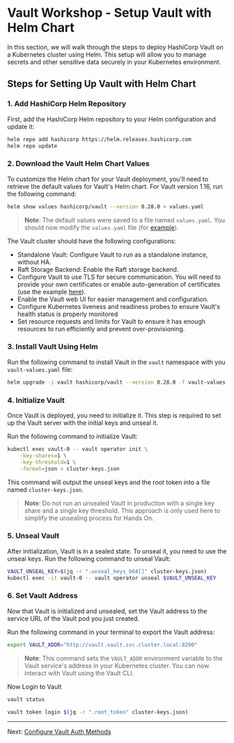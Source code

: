# Vault Workshop - Setup Vault with Helm Chart

In this section, we will walk through the steps to deploy HashiCorp Vault on a Kubernetes cluster using Helm. This setup will allow you to manage secrets and other sensitive data securely in your Kubernetes environment.

## Steps for Setting Up Vault with Helm Chart

### 1. **Add HashiCorp Helm Repository**

First, add the HashiCorp Helm repository to your Helm configuration and update it:

```bash
helm repo add hashicorp https://helm.releases.hashicorp.com
helm repo update
```

### 2. **Download the Vault Helm Chart Values**

To customize the Helm chart for your Vault deployment, you'll need to retrieve the default values for Vault's Helm chart. For Vault version 1.16, run the following command:

```bash
helm show values hashicorp/vault --version 0.28.0 > values.yaml
```

> **Note**: The default values were saved to a file named `values.yaml`. You should now modify the `values.yaml` file (for [example](../../Docs/vault-values.yaml)).

The Vault cluster should have the following configurations:
* Standalone Vault: Configure Vault to run as a standalone instance, without HA.
* Raft Storage Backend: Enable the Raft storage backend.
* Configure Vault to use TLS for secure communication. You will need to provide your own certificates or enable auto-generation of certificates (use the example [here](https://developer.hashicorp.com/vault/tutorials/kubernetes/kubernetes-minikube-tls)).
* Enable the Vault web UI for easier management and configuration.
* Configure Kubernetes liveness and readiness probes to ensure Vault's health status is properly monitored
* Set resource requests and limits for Vault to ensure it has enough resources to run efficiently and prevent over-provisioning.


### 3. **Install Vault Using Helm**

Run the following command to install Vault in the `vault` namespace with you `vault-values.yaml` file:

```bash
helm upgrade -i vault hashicorp/vault --version 0.28.0 -f vault-values.yaml --namespace vault --create-namespace
```

### 4. **Initialize Vault**

Once Vault is deployed, you need to initialize it. This step is required to set up the Vault server with the initial keys and unseal it.

Run the following command to initialize Vault:

```bash
kubectl exec vault-0 -- vault operator init \
    -key-shares=1 \
    -key-threshold=1 \
    -format=json > cluster-keys.json
```

This command will output the unseal keys and the root token into a file named `cluster-keys.json`.

> **Note**: Do not run an unsealed Vault in production with a single key share and a single key threshold. This approach is only used here to simplify the unsealing process for Hands On.

### 5. **Unseal Vault**

After initialization, Vault is in a sealed state. To unseal it, you need to use the unseal keys. Run the following command to unseal Vault:

```bash
VAULT_UNSEAL_KEY=$(jq -r ".unseal_keys_b64[]" cluster-keys.json)
kubectl exec -it vault-0 -- vault operator unseal $VAULT_UNSEAL_KEY
```

### 6. **Set Vault Address**

Now that Vault is initialized and unsealed, set the Vault address to the service URL of the Vault pod you just created.

Run the following command in your terminal to export the Vault address:

```bash
export VAULT_ADDR="http://vault.vault.svc.cluster.local:8200"
```

> **Note**: This command sets the `VAULT_ADDR` environment variable to the Vault service's address in your Kubernetes cluster. You can now interact with Vault using the Vault CLI.


Now Login to Vault

```bash
vault status
```

```bash
vault token login $(jq -r ".root_token" cluster-keys.json)
```


---

Next: [Configure Vault Auth Methods](./tasks/02-vault-auth-methods.md)